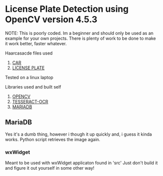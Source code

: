 # License Plate Detection using OpenCV version 4.5.3

NOTE: This is poorly coded. Im a beginner and should only be used as an example for your own projects.
There is plenty of work to be done to make it work better, faster whatever.

Haarcasacde files used

1. [CAR](https://gist.github.com/199995/37e1e0af2bf8965e8058a9dfa3285bc6)
2. [LICENSE PLATE](https://github.com/opencv/opencv/blob/4.5.3/data/haarcascades/haarcascade_russian_plate_number.xml)

Tested on a linux laptop

Libraries used and built self

1. [OPENCV](https://github.com/opencv/opencv)
2. [TESSERACT-OCR](https://github.com/tesseract-ocr/tessdoc)
3. [MARIADB](https://mariadb.com/kb/en/about-mariadb-connector-c/)

## MariaDB

Yes it's a dumb thing, however i though it up quickly and, i guess it kinda works.
Python script retrieves the image again.

### wxWidget

Meant to be used with wxWidget applicaton found in 'src'
Just don't build it and figure it out yourself in some other way!

